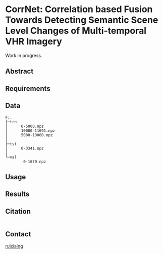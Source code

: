 # CorrNet: Correlation based Fusion Towards Detecting Semantic Scene Level Changes of Multi-temporal VHR Imagery

Work in progress.
## Abstract


## Requirements


## Data

```
F:.
├─trn
│      0-5000.npz
│      10000-11691.npz
│      5000-10000.npz
│
├─tst
│      0-3341.npz
│
└─val
        0-1670.npz
```

## Usage


## Results

## Citation
```

```
## Contact
[rulxiaing](mailto:rulxiaing@outlook.com)
